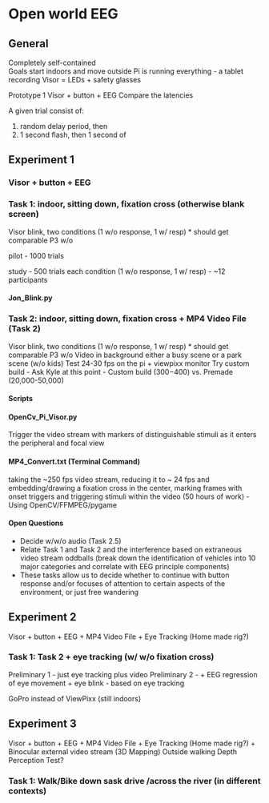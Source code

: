 # Open world EEG

## General

Completely self-contained  
Goals start indoors and move outside
Pi is running everything - a tablet recording 
Visor = LEDs + safety glasses

Prototype 1 
Visor + button + EEG
Compare the latencies

A given trial consist of:
1. random delay period, then
2. 1 second flash, then
1 second of 


## Experiment 1
### Visor + button + EEG

### Task 1:  indoor, sitting down, fixation cross (otherwise blank screen)
Visor blink, two conditions (1 w/o response, 1 w/ resp) * should get comparable P3 w/o

pilot - 1000 trials 

study - 500 trials each condition (1 w/o response, 1 w/ resp)  - ~12 participants 

#### Jon_Blink.py

### Task 2:  indoor, sitting down, fixation cross  + MP4 Video File (Task 2)
Visor blink, two conditions (1 w/o response, 1 w/ resp) * should get comparable P3 w/o
Video in background either a busy scene or a park scene (w/o kids)
Test 24-30 fps on the pi + viewpixx monitor
Try custom build - Ask Kyle at this point - Custom build ($300-$400) vs. Premade (20,000-50,000)

#### Scripts
#### OpenCv_Pi_Visor.py
Trigger the video stream with markers of distinguishable stimuli as it enters the peripheral and focal view

#### MP4_Convert.txt (Terminal Command)
taking the ~250 fps video stream, reducing it to ~ 24 fps and embedding/drawing a fixation cross in the center, marking frames with onset triggers and triggering stimuli within the video (50 hours of work) - Using OpenCV/FFMPEG/pygame

#### Open Questions
- Decide w/w/o audio (Task 2.5)
- Relate Task 1 and Task 2 and the interference based on extraneous video stream oddballs
(break down the identification of vehicles into 10 major categories and correlate with EEG principle components)
- These tasks allow us to decide whether to continue with button response and/or focuses of  attention to certain aspects of the environment, or just free wandering

## Experiment 2
Visor + button + EEG + MP4 Video File + Eye Tracking (Home made rig?)

### Task 1: Task 2 + eye tracking (w/ w/o fixation cross)
Preliminary 1 - just eye tracking plus video
Preliminary 2 - + EEG
regression of eye movement + eye blink - based on eye tracking

GoPro instead of ViewPixx (still indoors)
## Experiment 3
Visor + button + EEG + MP4 Video File + Eye Tracking (Home made rig?) + Binocular external video stream (3D Mapping)
Outside walking
Depth Perception Test?

### Task 1: Walk/Bike down sask drive /across the river (in different contexts)
